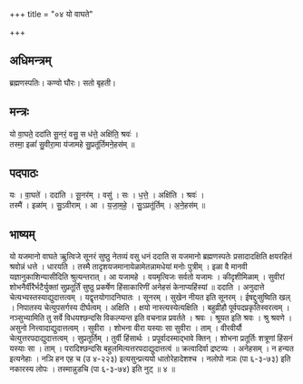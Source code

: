 +++
title = "०४ यो वाघते"

+++
## अधिमन्त्रम्
ब्रह्मणस्पतिः। कण्वो घौरः। सतो बृहती।

## मन्त्रः
यो वा॒घते॒ ददा॑ति सू॒नरं॒ वसु॒ स ध॑त्ते॒ अक्षि॑ति॒ श्रवः॑ ।  
तस्मा॒ इळां॑ सु॒वीरा॒मा य॑जामहे सु॒प्रतू॑र्तिमने॒हस॑म् ॥

## पदपाठः
यः । वा॒घते॑ । ददा॑ति । सू॒नर॑म् । वसु॑ । सः । ध॒त्ते॒ । अक्षि॑ति । श्रवः॑ ।  
तस्मै॑ । इळा॑म् । सु॒ऽवीराम् । आ । य॒जा॒म॒हे॒ । सु॒ऽप्रतू॑र्तिम् । अ॒ने॒हस॑म् ॥

## भाष्यम्
यो यजमानो वाघते ऋुत्विजे सूनरं सुष्ठु नेतव्यं वसु धनं ददाति स यजमानो ब्रह्मणस्पतेः प्रसादादक्षिति क्षयरहितं श्रवोन्नं धत्ते । धारयति । तस्मै तादृशयजमानायेळामेतन्नामधेयां मनोः पुत्रीम् । इळा वै मानवी यज्ञानुकाशिन्यासीदिति श्रुत्यन्तरात् । आ यजामहे । वयमृत्विजः सर्वतो यजामः । कीदृशीमिळाम् । सुवीरां शोभनैर्वीरैर्भटैर्युक्तां सुप्रतूर्तिं सुष्ठु प्रकर्षेण हिंसाकारिणीं अनेहसं केनाप्यहिंस्यां ॥ ददाति । अनुदात्ते चेत्यभ्यस्तस्याद्युदात्तत्वम् । यद्वृत्तयोगादनिघातः । सूनरम् । सुखेन नीयत इति सूनरम् । ईषद्दुःसुष्विति खल् । निपातस्य चेत्युपसर्गस्य दीर्घत्वम् । अक्षिति । क्षयो नास्त्यस्येत्यक्षिति । बहुव्रीहौ पूर्वपदप्रकृतिस्वरत्वम् । नञ्सुभ्यामिति तु सर्वे विधयश्छन्दसि विकल्प्यन्त इति वचनान्न प्रवर्तते । श्रवः । श्रूयत इति श्रवः । श्रु श्रवणे । असुनो नित्त्वादाद्युदात्तत्वम् । सुवीरा । शोभना वीरा यस्याः सा सुवीरा । ताम् । वीरवीर्यौ चेत्युत्तरपदाद्युदात्तत्वम् । सुप्रतूर्तिम् । तुर्वी हिंसार्थः । प्रपूर्वादस्माद्भावे क्तिन् । शोभना प्रतूर्तिः शत्रूणां हिंसनं यस्याः सा । ताम् । परादिश्छन्दसि बहुलमित्यत्तरपदाद्युदात्तत्वं ॥ क्रत्वादिर्वा द्रष्टव्यः । अनेहसम् । न हन्यत इत्यनेहाः । नञि हन एह च (उ ४-२२३) इत्यसुन्प्रत्ययो धातोरेहादेशश्च । नलोपो नञः (पा ६-३-७३) इति नकारस्य लोपः । तस्मान्नुडचि (पा ६-३-७४) इति नुट् ॥ ४ ॥